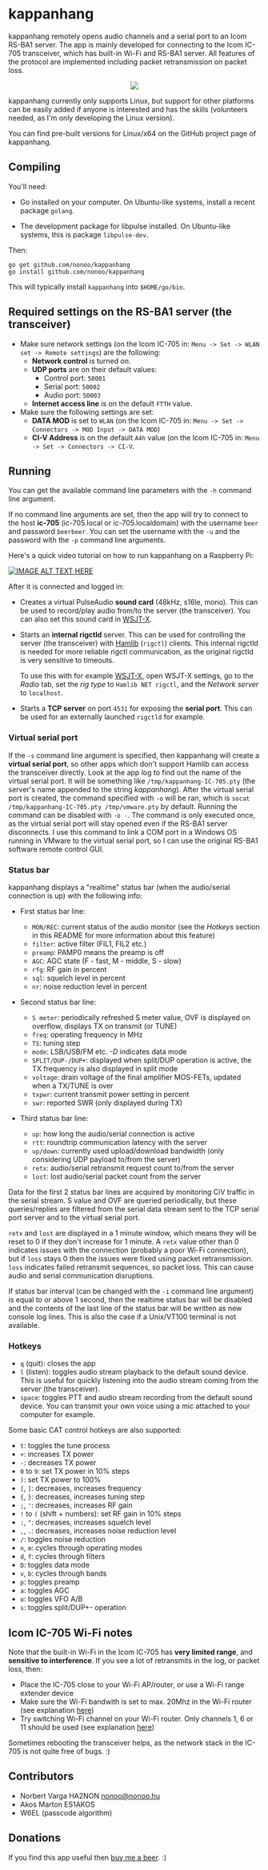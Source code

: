 # kappanhang

kappanhang remotely opens audio channels and a serial port to an Icom RS-BA1
server. The app is mainly developed for connecting to the Icom IC-705
transceiver, which has built-in Wi-Fi and RS-BA1 server. All features of the
protocol are implemented including packet retransmission on packet loss.

<p align="center"><img src="demo.gif?raw=true"/></p>

kappanhang currently only supports Linux, but support for other platforms can
be easily added if anyone is interested and has the skills (volunteers
needed, as I'm only developing the Linux version).

You can find pre-built versions for Linux/x64 on the GitHub project page of
kappanhang.

## Compiling

You'll need:

- Go installed on your computer. On Ubuntu-like systems, install a recent
  package `golang`.

- The development package for libpulse installed. On Ubuntu-like systems,
  this is package `libpulse-dev`.

Then:

```
go get github.com/nonoo/kappanhang
go install github.com/nonoo/kappanhang
```

This will typically install `kappanhang` into `$HOME/go/bin`.

## Required settings on the RS-BA1 server (the transceiver)

- Make sure network settings (on the Icom IC-705 in: `Menu -> Set ->
  WLAN set -> Remote settings`) are the following:
  - **Network control** is turned on.
  - **UDP ports** are on their default values:
    - Control port: `50001`
    - Serial port: `50002`
    - Audio port: `50003`
  - **Internet access line** is on the default `FTTH` value.
- Make sure the following settings are set:
  - **DATA MOD** is set to `WLAN` (on the Icom IC-705 in: `Menu -> Set ->
    Connectors -> MOD Input -> DATA MOD`)
  - **CI-V Address** is on the default `A4h` value (on the Icom IC-705 in:
    `Menu -> Set -> Connectors -> CI-V`.

## Running

You can get the available command line parameters with the `-h` command line
argument.

If no command line arguments are set, then the app will try to connect to the
host **ic-705** (ic-705.local or ic-705.localdomain) with the username `beer`
and password `beerbeer`. You can set the username with the `-u` and the
password with the `-p` command line arguments.

Here's a quick video tutorial on how to run kappanhang on a Raspberry Pi:

[![IMAGE ALT TEXT HERE](https://img.youtube.com/vi/93hYhXHCVeU/0.jpg)](https://www.youtube.com/watch?v=93hYhXHCVeU)

After it is connected and logged in:

- Creates a virtual PulseAudio **sound card** (48kHz, s16le, mono). This can be
  used to record/play audio from/to the server (the transceiver). You can also
  set this sound card in [WSJT-X](https://physics.princeton.edu/pulsar/K1JT/wsjtx.html).
- Starts an **internal rigctld** server. This can be used for controlling the
  server (the transceiver) with [Hamlib](https://hamlib.github.io/) (`rigctl`)
  clients. This internal rigctld is needed for more reliable rigctl
  communication, as the original rigctld is very sensitive to timeouts.

  To use this with for example [WSJT-X](https://physics.princeton.edu/pulsar/K1JT/wsjtx.html),
  open WSJT-X settings, go to the *Radio* tab, set the *rig type* to `Hamlib
  NET rigctl`, and the *Network server* to `localhost`.
- Starts a **TCP server** on port `4531` for exposing the **serial port**.
  This can be used for an externally launched `rigctld` for example.

### Virtual serial port

If the `-s` command line argument is specified, then kappanhang will create a
**virtual serial port**, so other apps which don't support Hamlib can access
the transceiver directly. Look at the app log to find out the name of the
virtual serial port. It will be something like `/tmp/kappanhang-IC-705.pty`
(the server's name appended to the string *kappanhang*). After the virtual
serial port is created, the command specified with `-o` will be ran, which is
`socat /tmp/kappanhang-IC-705.pty /tmp/vmware.pty` by default. Running the
command can be disabled with `-o -`. The command is only executed once, as the
virtual serial port will stay opened even if the RS-BA1 server disconnects.
I use this command to link a COM port in a Windows OS running in VMware to
the virtual serial port, so I can use the original RS-BA1 software remote
control GUI.

### Status bar

kappanhang displays a "realtime" status bar (when the audio/serial connection
is up) with the following info:

- First status bar line:
  - `MON/REC`: current status of the audio monitor (see the *Hotkeys* section
    in this README for more information about this feature)
  - `filter`: active filter (FIL1, FIL2 etc.)
  - `preamp`: PAMP0 means the preamp is off
  - `AGC`: AGC state (F - fast, M - middle, S - slow)
  - `rfg`: RF gain in percent
  - `sql`: squelch level in percent
  - `nr`: noise reduction level in percent

- Second status bar line:
  - `S meter`: periodically refreshed S meter value, OVF is displayed on
    overflow, displays TX on transmit (or TUNE)
  - `freq`: operating frequency in MHz
  - `TS`: tuning step
  - `mode`: LSB/USB/FM etc. *-D* indicates data mode
  - `SPLIT/DUP-/DUP+`: displayed when split/DUP operation is active, the TX
    frequency is also displayed in split mode
  - `voltage`: drain voltage of the final amplifier MOS-FETs, updated when a
    TX/TUNE is over
  - `txpwr`: current transmit power setting in percent
  - `swr`: reported SWR (only displayed during TX)

- Third status bar line:
  - `up`: how long the audio/serial connection is active
  - `rtt`: roundtrip communication latency with the server
  - `up/down`: currently used upload/download bandwidth (only considering UDP
    payload to/from the server)
  - `retx`: audio/serial retransmit request count to/from the server
  - `lost`: lost audio/serial packet count from the server

Data for the first 2 status bar lines are acquired by monitoring CiV traffic
in the serial stream. S value and OVF are queried periodically, but these
queries/replies are filtered from the serial data stream sent to the TCP
serial port server and to the virtual serial port.

`retx` and `lost` are displayed in a 1 minute window, which means they will be
reset to 0 if they don't increase for 1 minute. A `retx` value other than 0
indicates issues with the connection (probably a poor Wi-Fi connection), but
if `loss` stays 0 then the issues were fixed using packet retransmission.
`loss` indicates failed retransmit sequences, so packet loss. This can cause
audio and serial communication disruptions.

If status bar interval (can be changed with the `-i` command line
argument) is equal to or above 1 second, then the realtime status bar will be
disabled and the contents of the last line of the status bar will be written
as new console log lines. This is also the case if a Unix/VT100 terminal is
not available.

### Hotkeys

- `q` (quit): closes the app
- `l` (listen): toggles audio stream playback to the default sound device.
  This is useful for quickly listening into the audio stream coming from the
  server (the transceiver).
- `space`: toggles PTT and audio stream recording from the default sound
  device. You can transmit your own voice using a mic attached to your
  computer for example.

Some basic CAT control hotkeys are also supported:

- `t`: toggles the tune process
- `+`: increases TX power
- `-`: decreases TX power
- `0` to `9`: set TX power in 10% steps
- `)`: set TX power to 100%
- `[`, `]`: decreases, increases frequency
- `{`, `}`: decreases, increases tuning step
- `;`, `'`: decreases, increases RF gain
- `!` to `(` (shift + numbers): set RF gain in 10% steps
- `:`, `"`: decreases, increases squelch level
- `,`, `.`: decreases, increases noise reduction level
- `/`: toggles noise reduction
- `n`, `m`: cycles through operating modes
- `d`, `f`: cycles through filters
- `D`: toggles data mode
- `v`, `b`: cycles through bands
- `p`: toggles preamp
- `a`: toggles AGC
- `o`: toggles VFO A/B
- `s`: toggles split/DUP+- operation

## Icom IC-705 Wi-Fi notes

Note that the built-in Wi-Fi in the Icom IC-705 has **very limited range**,
and **sensitive to interference**. If you see a lot of retransmits in the log,
or packet loss, then:

- Place the IC-705 close to your Wi-Fi AP/router, or use a Wi-Fi range
  extender device
- Make sure the Wi-Fi bandwith is set to max. 20Mhz in the Wi-Fi router (see
explanation [here](https://superuser.com/questions/542191/does-moving-my-router-from-20mhz-to-40-mhz-increase-my-wireless-speed))
- Try switching Wi-Fi channel on your Wi-Fi router. Only channels 1, 6 or 11
should be used (see explanation [here](https://www.metageek.com/training/resources/why-channels-1-6-11.html))

Sometimes rebooting the transceiver helps, as the network stack in the IC-705
is not quite free of bugs. :)

## Contributors

- Norbert Varga HA2NON [nonoo@nonoo.hu](mailto:nonoo@nonoo.hu)
- Akos Marton ES1AKOS
- W6EL (passcode algorithm)

## Donations

If you find this app useful then [buy me a beer](https://paypal.me/ha2non). :)
